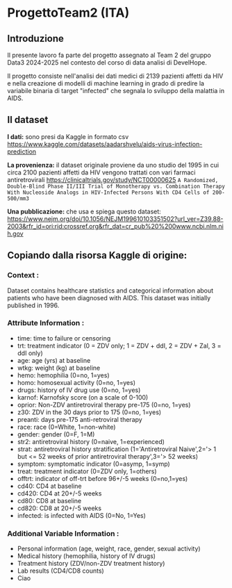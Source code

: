 # ProgettoTeam2 (ITA)

## Introduzione

Il presente lavoro fa parte del progetto assegnato al Team 2 del gruppo Data3 2024-2025 nel contesto del corso di data analisi di DevelHope. 

Il progetto consiste nell'analisi dei dati medici di 2139 pazienti affetti da HIV e nella creazione di modelli di machine learning in grado di predire la variabile binaria di target "infected" che segnala lo sviluppo della malattia in AIDS. 

## Il dataset

**I dati:** sono presi da Kaggle in formato csv https://www.kaggle.com/datasets/aadarshvelu/aids-virus-infection-prediction

**La provenienza:** il dataset originale proviene da uno studio del 1995 in cui circa 2100 pazienti affetti da HIV vengono trattati con vari farmaci antiretrovirali https://clinicaltrials.gov/study/NCT00000625
`A Randomized, Double-Blind Phase II/III Trial of Monotherapy vs. Combination Therapy With Nucleoside Analogs in HIV-Infected Persons With CD4 Cells of 200-500/mm3`

**Una pubblicazione:** che usa e spiega questo dataset: https://www.nejm.org/doi/10.1056/NEJM199610103351502?url_ver=Z39.88-2003&rfr_id=ori:rid:crossref.org&rfr_dat=cr_pub%20%200www.ncbi.nlm.nih.gov

## Copiando dalla risorsa Kaggle di origine:

### Context :
Dataset contains healthcare statistics and categorical information about patients who have been diagnosed with AIDS. This dataset was initially published in 1996.

### Attribute Information :

- time: time to failure or censoring
- trt: treatment indicator (0 = ZDV only; 1 = ZDV + ddI, 2 = ZDV + Zal, 3 = ddI only)
- age: age (yrs) at baseline
- wtkg: weight (kg) at baseline
- hemo: hemophilia (0=no, 1=yes)
- homo: homosexual activity (0=no, 1=yes)
- drugs: history of IV drug use (0=no, 1=yes)
- karnof: Karnofsky score (on a scale of 0-100)
- oprior: Non-ZDV antiretroviral therapy pre-175 (0=no, 1=yes)
- z30: ZDV in the 30 days prior to 175 (0=no, 1=yes)
- preanti: days pre-175 anti-retroviral therapy
- race: race (0=White, 1=non-white)
- gender: gender (0=F, 1=M)
- str2: antiretroviral history (0=naive, 1=experienced)
- strat: antiretroviral history stratification (1='Antiretroviral Naive',2='> 1 but <= 52 weeks of prior antiretroviral therapy',3='> 52 weeks)
- symptom: symptomatic indicator (0=asymp, 1=symp)
- treat: treatment indicator (0=ZDV only, 1=others)
- offtrt: indicator of off-trt before 96+/-5 weeks (0=no,1=yes)
- cd40: CD4 at baseline
- cd420: CD4 at 20+/-5 weeks
- cd80: CD8 at baseline
- cd820: CD8 at 20+/-5 weeks
- infected: is infected with AIDS (0=No, 1=Yes)

### Additional Variable Information :

- Personal information (age, weight, race, gender, sexual activity)
- Medical history (hemophilia, history of IV drugs)
- Treatment history (ZDV/non-ZDV treatment history)
- Lab results (CD4/CD8 counts)
- Ciao